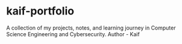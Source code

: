 # kaif-portfolio
A collection of my projects, notes, and learning journey in Computer Science Engineering and Cybersecurity.
Author - Kaif
